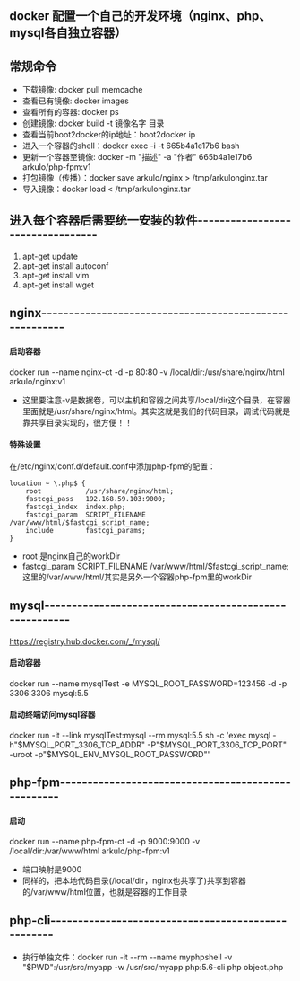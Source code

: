 ## docker 配置一个自己的开发环境（nginx、php、mysql各自独立容器）

## 常规命令

* 下载镜像: docker pull memcache
* 查看已有镜像: docker images
* 查看所有的容器: docker ps
* 创建镜像: docker build -t 镜像名字 目录
* 查看当前boot2docker的ip地址：boot2docker ip
* 进入一个容器的shell：docker exec -i -t 665b4a1e17b6 bash
* 更新一个容器至镜像: docker -m "描述" -a "作者" 665b4a1e17b6 arkulo/php-fpm:v1
* 打包镜像（传播）：docker save arkulo/nginx > /tmp/arkulonginx.tar
* 导入镜像：docker load < /tmp/arkulonginx.tar


## 进入每个容器后需要统一安装的软件---------------------------------

1. apt-get update
2. apt-get install autoconf
3. apt-get install vim
4. apt-get install wget



## nginx-------------------------------------------------------

#### 启动容器

docker run --name nginx-ct -d -p 80:80 -v /local/dir:/usr/share/nginx/html arkulo/nginx:v1

* 这里要注意-v是数据卷，可以主机和容器之间共享/local/dir这个目录，在容器里面就是/usr/share/nginx/html。其实这就是我们的代码目录，调试代码就是靠共享目录实现的，很方便！！


#### 特殊设置
在/etc/nginx/conf.d/default.conf中添加php-fpm的配置：

    location ~ \.php$ {
        root           /usr/share/nginx/html;
        fastcgi_pass   192.168.59.103:9000;
        fastcgi_index  index.php;
        fastcgi_param  SCRIPT_FILENAME  /var/www/html/$fastcgi_script_name;
        include        fastcgi_params;
    }

* root 是nginx自己的workDir
* fastcgi_param  SCRIPT_FILENAME  /var/www/html/$fastcgi_script_name;这里的/var/www/html/其实是另外一个容器php-fpm里的workDir  


## mysql-------------------------------------------------------

https://registry.hub.docker.com/_/mysql/

#### 启动容器

docker run --name mysqlTest -e MYSQL_ROOT_PASSWORD=123456 -d -p 3306:3306 mysql:5.5

#### 启动终端访问mysql容器

docker run -it --link mysqlTest:mysql --rm mysql:5.5 sh -c 'exec mysql -h"$MYSQL_PORT_3306_TCP_ADDR" -P"$MYSQL_PORT_3306_TCP_PORT" -uroot -p"$MYSQL_ENV_MYSQL_ROOT_PASSWORD"'


## php-fpm---------------------------------------------------

#### 启动

docker run --name php-fpm-ct -d -p 9000:9000 -v /local/dir:/var/www/html arkulo/php-fpm:v1

* 端口映射是9000
* 同样的，把本地代码目录(/local/dir，nginx也共享了)共享到容器的/var/www/html位置，也就是容器的工作目录


## php-cli---------------------------------------------------

* 执行单独文件：docker run -it --rm --name myphpshell -v "$PWD":/usr/src/myapp -w /usr/src/myapp php:5.6-cli php object.php